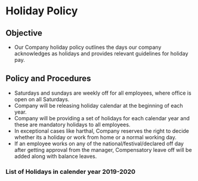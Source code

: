 # Holiday Policy
## Objective 
- Our Company holiday policy outlines the days our company acknowledges as holidays and provides relevant guidelines for holiday pay.
## Policy and Procedures
- Saturdays and sundays are weekly off for all employees, where office is open on all Saturdays.
- Company will be releasing holiday calendar at the beginning of each year.
- Company will be providing a set of holidays for each calendar year and these are mandatory holidays to all employees.
- In exceptional cases like harthal, Company reserves the right to decide whether its a holiday or work from home or a normal working day.
- If an employee works on any of the national/festival/declared off day after getting approval from the manager, Compensatory leave off will be added along with balance leaves.
### List of Holidays in calender year 2019-2020

